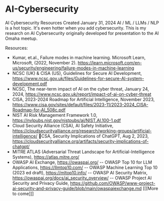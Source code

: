 # AI-Cybersecurity
AI Cybersecurity Resources
Created January 31, 2024
AI / ML / LLMs / NLP is a hot topic. It's even hotter when you add cybersecurity. 
This is my research on AI Cybersecurity originally developed for presentation to the AI Omaha meetup. 

Resources:
- Kumar, et.al., Failure modes in machine learning. Microsoft Learn, Microsoft, (2022, November 2). https://learn.microsoft.com/en-us/security/engineering/failure-modes-in-machine-learning 
- NCSC (UK) & CISA (US), Guidelines for Secure AI Development, https://www.ncsc.gov.uk/files/Guidelines-for-secure-AI-system-development.pdf
- NCSC, The near-term impact of AI on the cyber threat, January 24, 2024, https://www.ncsc.gov.uk/report/impact-of-ai-on-cyber-threat 
- CISA, 2023-2024 Roadmap for Artificial Intelligence, November 2023, https://www.cisa.gov/sites/default/files/2023-11/2023-2024_CISA-Roadmap-for-AI_508c.pdf 
- NIST AI Risk Management Framework 1.0, https://nvlpubs.nist.gov/nistpubs/ai/NIST.AI.100-1.pdf 
- Cloud Security Alliance (CSA), AI Safety Initiative, https://cloudsecurityalliance.org/research/working-groups/artificial-intelligence/ CSA, Security Implications of ChatGPT, Aug 2, 2023, https://cloudsecurityalliance.org/artifacts/security-implications-of-chatgpt/ 
- MITRE ATLAS (Adversarial Threat Landscape for Artificial-Intelligence Systems), https://atlas.mitre.org/
- OWASP AI Exchange, https://owaspai.org/ 
  -- OWASP Top 10  for LLM Applications, https://llmtop10.com/ 
  -- OWASP Machine Learning Top 10 (2023 ed draft), https://mltop10.info/ 
  -- OWASP AI Security Matrix, https://owaspai.org/docs/ai_security_overview/ 
  -- OWASP Project AI Security and Privacy Guide, https://github.com/OWASP/www-project-ai-security-and-privacy-guide/blob/main/owaspaiexchange.md 
[[[More to come]]]
